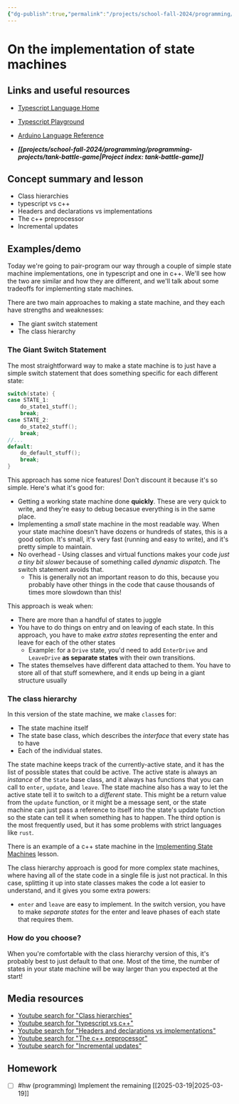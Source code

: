 ```yaml
---
{"dg-publish":true,"permalink":"/projects/school-fall-2024/programming/lessons/implenting-state-machines/"}
---
```



#  On the implementation of state machines

## Links and useful resources

- [Typescript Language Home](https://www.typescriptlang.org/)
- [Typescript Playground](https://www.typescriptlang.org/play/)
- [Arduino Language Reference](https://docs.arduino.cc/language-reference/)


- ***[[projects/school-fall-2024/programming/programming-projects/tank-battle-game\|Project index: tank-battle-game]]*** 
## Concept summary and lesson


- Class hierarchies 
- typescript vs c++ 
- Headers and declarations vs implementations 
- The c++ preprocessor 
- Incremental updates 

## Examples/demo

Today we're going to pair-program our way through a couple of simple state machine implementations, one in typescript and one in c++. We'll see how the two are similar and how they are different, and we'll talk about some tradeoffs for implementing state machines. 

There are two main approaches to making a state machine, and they each have strengths and weaknesses: 
- The giant switch statement
- The class hierarchy

### The Giant Switch Statement

The most straightforward way to make a state machine is to just have a simple switch statement that does something specific for each different state:

```c++
switch(state) {
case STATE_1: 
    do_state1_stuff();
    break;
case STATE_2:
    do_state2_stuff();
    break;
//...
default:
    do_default_stuff();
    break;
}
```

This approach has some nice features! Don't discount it because it's so simple. Here's what it's good for:

- Getting a working state machine done **quickly**. These are very quick to write, and they're easy to debug becasue everything is in the same place.
- Implementing a *small* state machine in the most readable way. When your state machine doesn't have dozens or hundreds of states, this is a good option. It's small, it's very fast (running and easy to write), and it's pretty simple to maintain.
- No overhead - Using classes and virtual functions makes your code *just a tiny bit slower* because of something called *dynamic dispatch*. The switch statement avoids that.
    - This is generally not an important reason to do this, because you probably have other things in the code that cause thousands of times more slowdown than this!

This approach is weak when:
- There are more than a handful of states to juggle
- You have to do things on entry and on leaving of each state. In this approach, you have to make *extra states* representing the enter and leave for each of the other states
    - Example: for a `Drive` state, you'd need to add `EnterDrive` and `LeaveDrive` **as separate states** with their own transitions.
- The states themselves have different data attached to them. You have to store all of that stuff somewhere, and it ends up being in a giant structure usually

### The class hierarchy

In this version of the state machine, we make `class`es for:
- The state machine itself
- The state base class, which describes the *interface* that every state has to have
- Each of the individual states.

The state machine keeps track of the currently-active state, and it has the list of possible states that could be active. The active state is always an *instance* of the `State` base class, and it always has functions that you can call to `enter`, `update`, and `leave`. The state machine also has a way to let the active state tell it to switch to a *different* state. This might be a return value from the `update` function, or it might be a message sent, or the state machine can just pass a reference to itself into the state's update function so the state can tell it when something has to happen. The third option is the most frequently used, but it has some problems with strict languages like `rust`.

There is an example of a c++ state machine in the [Implementing State Machines](https://school.ginosterous.com/projects/school-fall-2024/engineering/lessons/implementing-state-machines-cpp) lesson.

The class hierarchy approach is good for more complex state machines, where having all of the state code in a single file is just not practical. In this case, splitting it up into state classes makes the code a lot easier to understand, and it gives you some extra powers:
- `enter` and `leave` are easy to implement. In the switch version, you have to make *separate states* for the enter and leave phases of each state that requires them.
### How do you choose?

When you're comfortable with the class hierarchy version of this, it's probably best to just default to that one. Most of the time, the number of states in your state machine will be way larger than you expected at the start! 

## Media resources

- [Youtube search for "Class hierarchies"](https://www.youtube.com/results?search_query=Class%20hierarchies) 
- [Youtube search for "typescript vs c++"](https://www.youtube.com/results?search_query=typescript%20vs%20c++) 
- [Youtube search for "Headers and declarations vs implementations"](https://www.youtube.com/results?search_query=Headers%20and%20declarations%20vs%20implementations) 
- [Youtube search for "The c++ preprocessor"](https://www.youtube.com/results?search_query=The%20c++%20preprocessor) 
- [Youtube search for "Incremental updates"](https://www.youtube.com/results?search_query=Incremental%20updates) 


## Homework

- [ ] #hw (programming) Implement the remaining [[2025-03-19\|2025-03-19]]
